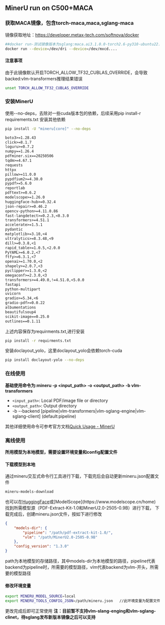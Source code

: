 ## MinerU run on C500+MACA

### 获取MACA镜像，包含torch-maca,maca,sglang-maca

镜像获取地址：https://developer.metax-tech.com/softnova/docker

```bash
##docker run-测试镜像版本为sglang:maca.ai3.1.0.0-torch2.6-py310-ubuntu22.04-amd64(镜像需要支持sglang>=0.4.7) 
docker run --device=/dev/dri --device=/dev/mxcd....
```

#### 注意事项

由于此镜像默认开启TORCH_ALLOW_TF32_CUBLAS_OVERRIDE，会导致backed:vlm-transformers推理结果错误

```bash
unset TORCH_ALLOW_TF32_CUBLAS_OVERRIDE
```

### 安装MinerU

使用--no-deps，去除对一些cuda版本包的依赖，后续采用pip install-r requirements.txt 安装其他依赖
```bash
pip install -U "mineru[core]" --no-deps
```

```tex
boto3>=1.28.43
click>=8.1.7
loguru>=0.7.2
numpy==1.26.4
pdfminer.six==20250506
tqdm>=4.67.1
requests
httpx
pillow>=11.0.0
pypdfium2>=4.30.0
pypdf>=5.6.0
reportlab
pdftext>=0.6.2
modelscope>=1.26.0
huggingface-hub>=0.32.4
json-repair>=0.46.2
opencv-python>=4.11.0.86
fast-langdetect>=0.2.3,<0.3.0
transformers>=4.51.1
accelerate>=1.5.1
pydantic
matplotlib>=3.10,<4
ultralytics>=8.3.48,<9
dill>=0.3.8,<1
rapid_table>=1.0.5,<2.0.0
PyYAML>=6.0.2,<7 
ftfy>=6.3.1,<7
openai>=1.70.0,<2
shapely>=2.0.7,<3
pyclipper>=1.3.0,<2
omegaconf>=2.3.0,<3
transformers>=4.49.0,!=4.51.0,<5.0.0
fastapi
python-multipart
uvicorn
gradio>=5.34,<6
gradio-pdf>=0.0.22
albumentations
beautifulsoup4
scikit-image==0.25.0
outlines==0.1.11

```
上述内容保存为requirments.txt,进行安装
```bash
pip install -r requirments.txt
```
安装doclayout_yolo，这里doclayout_yolo会依赖torch-cuda
```bash
pip install doclayout-yolo --no-deps
```
### 在线使用
**基础使用命令为:mineru -p <input_path> -o <output_path> -b vlm-transformers**

- `<input_path>`: Local PDF/image file or directory
- `<output_path>`: Output directory
- -b  --backend [pipeline|vlm-transformers|vlm-sglang-engine|vlm-sglang-client] (default:pipeline)<br/>

其他详细使用命令可参考官方文档[Quick Usage - MinerU](https://opendatalab.github.io/MinerU/usage/quick_usage/#quick-model-source-configuration)

### 离线使用

**所用模型为本地模型，需要设置环境变量和config配置文件**<br/>
#### 下载模型到本地
通过mineru交互式命令行工具进行下载，下载完后会自动更新mineru.json配置文件
```bash
mineru-models-download
```
也可以在[HuggingFace](http://www.huggingface.co.)或[ModelScope](https://www.modelscope.cn/home)找到所需模型源（PDF-Extract-Kit-1.0和MinerU2.0-2505-0.9B）进行下载，
下载完成后，创建mineru.json文件，按如下进行修改
```json
{
    "models-dir": {
        "pipeline": "/path/pdf-extract-kit-1.0/",
        "vlm": "/path/MinerU2.0-2505-0.9B"
    },
    "config_version": "1.3.0"
}
```
path为本地模型的存储路径，其中models-dir为本地模型的路径，pipeline代表backend为pipeline时，所需要的模型路径，vlm代表backend为vlm-开头，所需要的模型路径

#### 修改环境变量

```bash
export MINERU_MODEL_SOURCE=local
export MINERU_TOOLS_CONFIG_JSON=/path/mineru.json   //此环境变量为配置文件的路径
```
更改完成后即可正常使用
**注：目前暂不支持vlm-slang-enging和vlm-sglang-clinet，待sglang发布新版本镜像之后可以支持**
